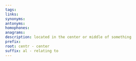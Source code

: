 ```yaml
---
tags: 
links: 
synonyms: 
antonyms: 
homophones: 
anagrams: 
description: located in the center or middle of something
prefix: 
root: centr - center
suffix: al - relating to
---
```

